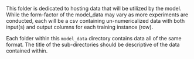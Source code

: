 This folder is dedicated to hosting data that will be utilized by the model. While the form-factor of the model_data may vary as more experiments are conducted, each will be a csv containing un-numericalized data with both input(s) and output columns for each training instance (row).

Each folder within this `model_data` directory contains data all of the same format. The title of the sub-directories should be descriptive of the data contained within.